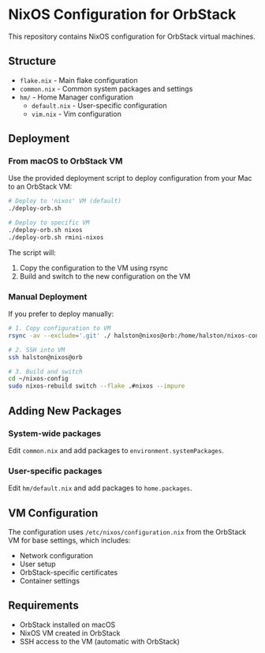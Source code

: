 # NixOS Configuration for OrbStack

This repository contains NixOS configuration for OrbStack virtual machines.

## Structure

- `flake.nix` - Main flake configuration
- `common.nix` - Common system packages and settings
- `hm/` - Home Manager configuration
  - `default.nix` - User-specific configuration
  - `vim.nix` - Vim configuration

## Deployment

### From macOS to OrbStack VM

Use the provided deployment script to deploy configuration from your Mac to an OrbStack VM:

```bash
# Deploy to 'nixos' VM (default)
./deploy-orb.sh

# Deploy to specific VM
./deploy-orb.sh nixos
./deploy-orb.sh rmini-nixos
```

The script will:
1. Copy the configuration to the VM using rsync
2. Build and switch to the new configuration on the VM

### Manual Deployment

If you prefer to deploy manually:

```bash
# 1. Copy configuration to VM
rsync -av --exclude='.git' ./ halston@nixos@orb:/home/halston/nixos-config/

# 2. SSH into VM
ssh halston@nixos@orb

# 3. Build and switch
cd ~/nixos-config
sudo nixos-rebuild switch --flake .#nixos --impure
```

## Adding New Packages

### System-wide packages
Edit `common.nix` and add packages to `environment.systemPackages`.

### User-specific packages
Edit `hm/default.nix` and add packages to `home.packages`.

## VM Configuration

The configuration uses `/etc/nixos/configuration.nix` from the OrbStack VM for base settings, which includes:
- Network configuration
- User setup
- OrbStack-specific certificates
- Container settings

## Requirements

- OrbStack installed on macOS
- NixOS VM created in OrbStack
- SSH access to the VM (automatic with OrbStack)
